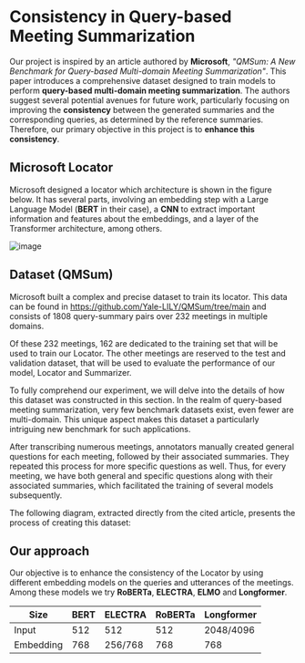 # Consistency in Query-based Meeting Summarization

 Our project is inspired by an article authored by **Microsoft**, *"QMSum: A New Benchmark for Query-based Multi-domain Meeting Summarization"*. This paper introduces a comprehensive dataset designed to train models to perform **query-based multi-domain meeting summarization**. The authors suggest several potential avenues for future work, particularly focusing on improving the **consistency** between the generated summaries and the corresponding queries, as determined by the reference summaries. Therefore, our primary objective in this project is to **enhance this consistency**.


## Microsoft Locator

Microsoft designed a locator which architecture is shown in the figure below. It has several parts, involving an embedding step with a Large Language Model (**BERT** in their case), a **CNN** to extract important information and features about the embeddings, and a layer of the Transformer architecture, among others.

![image](https://github.com/BakiRhina/Locator/assets/108484177/3959f32d-b56c-453e-bc60-052efae6528f)


## Dataset (QMSum)

Microsoft built a complex and precise dataset to train its locator. This data can be found in https://github.com/Yale-LILY/QMSum/tree/main and consists of 1808 query-summary pairs over 232 meetings in multiple domains.

Of these 232 meetings, 162 are dedicated to the training set that will be used to train our Locator. The other meetings are reserved to the test and validation dataset, that will be used to evaluate the performance of our model, Locator and Summarizer.

To fully comprehend our experiment, we will delve into the details of how this dataset was constructed in this section. In the realm of query-based meeting summarization, very few benchmark datasets exist, even fewer are multi-domain. This unique aspect makes this dataset a particularly intriguing new benchmark for such applications.
  
After transcribing numerous meetings, annotators manually created general questions for each meeting, followed by their associated summaries. They repeated this process for more specific questions as well. Thus, for every meeting, we have both general and specific questions along with their associated summaries, which facilitated the training of several models subsequently.
  
The following diagram, extracted directly from the cited article, presents the process of creating this dataset:




## Our approach

Our objective is to enhance the consistency of the Locator by using different embedding models on the queries and utterances of the meetings. Among these models we try **RoBERTa**, **ELECTRA**, **ELMO** and **Longformer**.


|Size|BERT|ELECTRA|RoBERTa|Longformer|
|----|----|-------|-------|----------|
|Input|512|512|512|2048/4096|
|Embedding|768|256/768|768|768|
